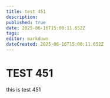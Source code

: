 ```yaml
---
title: test 451
description: 
published: true
date: 2025-06-16T15:00:11.652Z
tags: 
editor: markdown
dateCreated: 2025-06-16T15:00:11.652Z
---
```


# TEST 451
this is test 451
